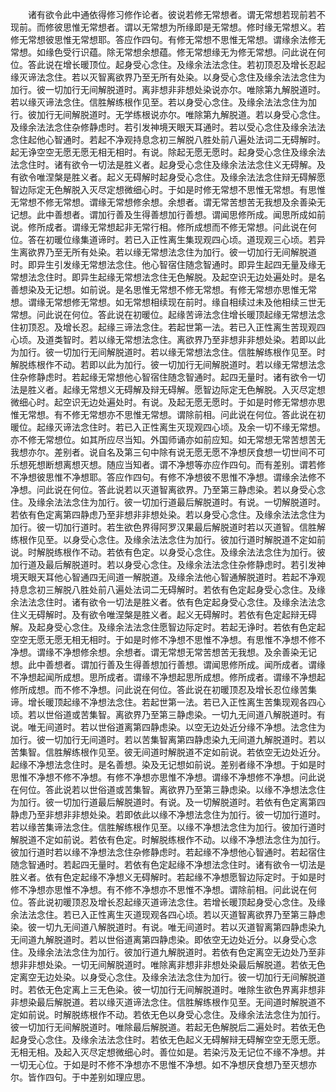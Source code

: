 <!-- { "loadSidebar": true } -->
　　诸有欲令此中通依得修习修作论者。彼说若修无常想者。谓无常想若现前若不现前。而修彼思惟无常想者。谓以无常想为所缘即是无常想。修时缘无常想义。若修无常想彼思惟无常想耶。答应作四句。有修无常想不思惟无常想。谓缘余法修无常想。如缘色受行识蕴。除无常想余想蕴。修无常想缘无为修无常想。问此说在何位。答此说在增长暖顶位。起身受心念住。及缘余法法念住。若初顶忍及增长忍起缘灭谛法念住。若以灭智离欲界乃至无所有处染。以身受心念住及缘余法法念住为加行。彼一切加行无间解脱道时。离非想非非想处染说亦尔。唯除第九解脱道时。若以缘灭谛法念住。信胜解练根作见至。若以身受心念住。及缘余法法念住为加行。彼加行无间解脱道时。无学练根说亦尔。唯除第九解脱道。若以身受心念住。及缘余法法念住杂修静虑时。若引发神境天眼天耳通时。若以受心念住及缘余法法念住起他心智通时。若起不净观持息念初三解脱八胜处前八遍处法词二无碍解时。起无诤空空无愿无愿无相无相时。有说。除起无愿无愿时。起身受心念住及缘余法法念住时。诸有欲令一切法是胜义者。起身受心念住及缘余法法念住义无碍解。及有欲令唯涅槃是胜义者。起义无碍解时起身受心念住。及缘余法法念住辩无碍解愿智边际定无色解脱入灭尽定想微细心时。于如是时修无常想不思惟无常想。有思惟无常想不修无常想。谓缘无常想修余想。余想者。谓无常苦想苦无我想及余善染无记想。此中善想者。谓加行善及生得善想加行善想。谓闻思修所成。闻思所成如前说。修所成者。谓缘无常想起非无常行相。修所成想而不修无常想。问此说在何位。答在初暖位缘集道谛时。若已入正性离生集现观四心顷。道现观三心顷。若异生离欲界乃至无所有处染。若以缘无常想法念住为加行。彼一切加行无间解脱道时。即异生引发缘无常想法念住。他心智宿住随念智通时。即异生起四无量及缘无常想法念住时。即异生起缘无常想法念住无色解脱。及起空识无边处遍处时。是名善想染及无记想。如前说。是名思惟无常想不修无常想。有修无常想亦思惟无常想。谓缘无常想修无常想。如无常想相续现在前时。缘自相续过未及他相续三世无常想。问此说在何位。答此说在初暖位。起缘苦谛法念住增长暖顶起缘无常想法念住初顶忍。及增长忍。起缘三谛法念住。若起世第一法。若已入正性离生苦现观四心顷。及道类智时。若以缘无常想法念住。离欲界乃至非想非非想处染。若即以此为加行。彼一切加行无间解脱道时。若以缘无常想法念住。信胜解练根作见至。时解脱练根作不动。若即以此为加行。彼一切加行无间解脱道时。若以缘无常想法念住杂修静虑时。若起缘无常想他心智宿住随念智通时。起四无量时。诸有欲令一切法是胜义者。起缘无常想义无碍解及辩无碍解。愿智边际定无色解脱。入灭尽定想微细心时。起空识无边处遍处时。有说。及起无愿无愿时。于如是时修无常想亦思惟无常想。有不修无常想亦不思惟无常想。谓除前相。问此说在何位。答此说在初暖位。起缘灭谛法念住时。若已入正性离生灭现观四心顷。及余一切不缘无常想。亦不修无常想位。如其所应尽当知。外国师诵亦如前应知。如无常想无常苦想苦无我想亦尔。差别者。说自名及第三句中除有说无愿无愿不净想厌食想一切世间不可乐想死想断想离想灭想。随应当知者。谓不净想等亦应作四句。而有差别。谓若修不净想彼思惟不净想耶。答应作四句。有修不净想彼不思惟不净想。谓缘余法修不净想。问此说在何位。答此说若以灭道智离欲界。乃至第三静虑染。若以身受心念住。及缘余法法念住为加行。彼一切加行道最后解脱道时。有说。一切解脱道时。若依有色定离第四静虑乃至非想非非想处染。若以身受心念住。及缘余法法念住为加行。彼一切加行道时。若生欲色界得阿罗汉果最后解脱道时若以灭道智。信胜解练根作见至。以身受心念住。及缘余法法念住为加行。彼加行道时解脱道不定如前说。时解脱练根作不动。若依有色定。以身受心念住。及缘余法法念住为加行。彼加行道及最后解脱道时。若以身受心念住。及缘余法法念住杂修静虑时。若引发神境天眼天耳他心智通四无间道一解脱道。及缘余法他心智通解脱道时。若起不净观持息念初三解脱八胜处前八遍处法词二无碍解时。若依有色定起身受心念住。及缘余法法念住时。诸有欲令一切法是胜义者。依有色定起身受心念住。及缘余法法念住义无碍解时。及有欲令唯涅槃是胜义者。起义无碍解时。若依有色定起辩无碍解。及起身受心念住。及缘余法法念住愿智边际定时。若起无诤时。若依有色定起空空无愿无愿无相无相时。于如是时修不净想不思惟不净想。有思惟不净想不修不净想。谓缘不净想修余想。余想者。谓无常想无常苦想苦无我想。及余善染无记想。此中善想者。谓加行善及生得善想加行善想。谓闻思修所成。闻所成者。谓缘不净想起闻所成想。思所成者。谓缘不净想起思所成想。修所成者。谓缘不净想起修所成想。而不修不净想。问此说在何位。答此说在初暖顶忍及增长忍位缘苦集谛。增长暖顶起缘不净想法念住。若起世第一法。若已入正性离生苦集现观各四心顷。若以世俗道或苦集智。离欲界乃至第三静虑染。一切九无间道八解脱道时。有说。唯无间道时。若以世俗道离第四静虑染。以空无边处近分缘不净想。法念住为加行。彼一切加行无间道时。若以苦集智离第四静虑染九无间道九解脱道时。若以苦集智。信胜解练根作见至。彼无间道时解脱道不定如前说。若依空无边处近分。起缘不净想法念住时。是名善想。染及无记想如前说。差别者缘不净想。于如是时思惟不净想不修不净想。有修不净想亦思惟不净想。谓缘不净想修不净想。问此说在何位。答此说若以世俗道或苦集智。离欲界乃至第三静虑染。以缘不净想法念住为加行。彼一切加行道最后解脱道时。有说。及一切解脱道时。若依有色定离第四静虑乃至非想非非想处染。若即依此以缘不净想法念住为加行。彼一切加行道时。若以缘苦集谛法念住。信胜解练根作见至。以缘不净想法念住为加行。彼加行道时解脱道不定如前说。若依有色定。时解脱练根作不动。以缘不净想法念住为加行。彼加行道时若以缘不净想法念住杂修静虑时。若起缘不净想他心智通时。若起宿住随念智通时。若起四无量时。若依有色定起缘不净想法念住时。诸有欲令一切法是胜义者。依有色定起缘不净想义无碍解时。若起缘不净想愿智边际定时。于如是时修不净想亦思惟不净想。有不修不净想亦不思惟不净想。谓除前相。问此说在何位。答此说初暖顶忍及增长忍起缘灭道谛法念住。若增长暖顶起身受心念住。及缘余法法念住。若已入正性离生灭道现观各四心顷。若以灭道智离欲界乃至第三静虑染。彼一切九无间道八解脱道时。有说。唯无间道时。若以灭道智离第四静虑染九无间道九解脱道时。若以世俗道离第四静虑染。即依空无边处近分。以身受心念住。及缘余法法念住为加行。彼加行道九解脱道时。若依有色定离空无边处乃至非想非非想处染。一切无间解脱道时。唯除离非想非非想处染最后解脱道。若依无色定离空无边处染。以身受心念住。及缘余法法念住为加行。彼一切加行无间解脱道时。若依无色定离上三无色染。彼一切加行无间解脱道时。唯除生欲色界离非想非非想染最后解脱道。若以缘灭道谛法念住。信胜解练根作见至。无间道时解脱道不定如前说。时解脱练根作不动。若依无色以身受心念住。及缘余法法念住为加行。彼一切加行无间解脱道时。唯除最后解脱道。若起无色解脱后二遍处时。若依无色起身受心念住。及缘余法法念住时。若依无色起义无碍解辩无碍解空空无愿无愿。无相无相。及起入灭尽定想微细心时。善位如是。若染污及无记位不缘不净想。并一切无心位。于如是时不修不净想亦不思惟不净想。如不净想厌食想乃至灭想亦尔。皆作四句。于中差别如理应思。
